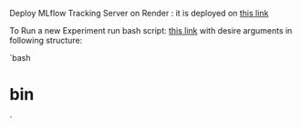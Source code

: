 Deploy MLflow Tracking Server on Render : it is deployed on [this link](https://mlflow-cloud-server.onrender.com/)

To Run a new Experiment run bash script: [this link](https://mlflow-cloud-server.onrender.com/) with desire arguments in following structure:

`bash
# bin
`

